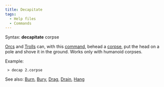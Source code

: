 ```yaml
---
title: Decapitate
tags:
  - Help files
  - Commands
---
```

Syntax: **decapitate** corpse

[Orcs](Orc "wikilink") and [Trolls](Troll "wikilink") can, with this
[command](commands "wikilink"), behead a [corpse](corpse "wikilink"),
put the head on a pole and shove it in the ground. Works only with
humanoid corpses.

Example:

` > decap 2.corpse`

See also: [Burn](Burn "wikilink"), [Bury](Bury "wikilink"),
[Drag](Drag "wikilink"), [Drain](Drain "wikilink"),
[Hang](Hang "wikilink")
